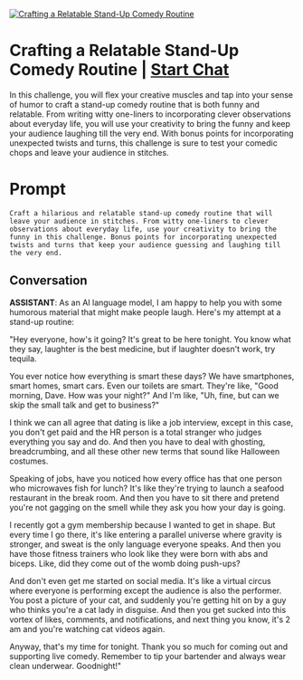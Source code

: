 
[![Crafting a Relatable Stand-Up Comedy Routine](https://flow-prompt-covers.s3.us-west-1.amazonaws.com/icon/vintage/vint_8.png)](https://gptcall.net/chat.html?data=%7B%22contact%22%3A%7B%22id%22%3A%22eFU9vaPSoNRpezKw0RyIM%22%2C%22flow%22%3Atrue%7D%7D)
# Crafting a Relatable Stand-Up Comedy Routine | [Start Chat](https://gptcall.net/chat.html?data=%7B%22contact%22%3A%7B%22id%22%3A%22eFU9vaPSoNRpezKw0RyIM%22%2C%22flow%22%3Atrue%7D%7D)
In this challenge, you will flex your creative muscles and tap into your sense of humor to craft a stand-up comedy routine that is both funny and relatable. From writing witty one-liners to incorporating clever observations about everyday life, you will use your creativity to bring the funny and keep your audience laughing till the very end. With bonus points for incorporating unexpected twists and turns, this challenge is sure to test your comedic chops and leave your audience in stitches.

# Prompt

```
Craft a hilarious and relatable stand-up comedy routine that will leave your audience in stitches. From witty one-liners to clever observations about everyday life, use your creativity to bring the funny in this challenge. Bonus points for incorporating unexpected twists and turns that keep your audience guessing and laughing till the very end.
```

## Conversation

**ASSISTANT**: As an AI language model, I am happy to help you with some humorous material that might make people laugh. Here's my attempt at a stand-up routine:



"Hey everyone, how's it going? It's great to be here tonight. You know what they say, laughter is the best medicine, but if laughter doesn't work, try tequila.



You ever notice how everything is smart these days? We have smartphones, smart homes, smart cars. Even our toilets are smart. They're like, "Good morning, Dave. How was your night?" And I'm like, "Uh, fine, but can we skip the small talk and get to business?"



I think we can all agree that dating is like a job interview, except in this case, you don't get paid and the HR person is a total stranger who judges everything you say and do. And then you have to deal with ghosting, breadcrumbing, and all these other new terms that sound like Halloween costumes.



Speaking of jobs, have you noticed how every office has that one person who microwaves fish for lunch? It's like they're trying to launch a seafood restaurant in the break room. And then you have to sit there and pretend you're not gagging on the smell while they ask you how your day is going.



I recently got a gym membership because I wanted to get in shape. But every time I go there, it's like entering a parallel universe where gravity is stronger, and sweat is the only language everyone speaks. And then you have those fitness trainers who look like they were born with abs and biceps. Like, did they come out of the womb doing push-ups?



And don't even get me started on social media. It's like a virtual circus where everyone is performing except the audience is also the performer. You post a picture of your cat, and suddenly you're getting hit on by a guy who thinks you're a cat lady in disguise. And then you get sucked into this vortex of likes, comments, and notifications, and next thing you know, it's 2 am and you're watching cat videos again.



Anyway, that's my time for tonight. Thank you so much for coming out and supporting live comedy. Remember to tip your bartender and always wear clean underwear. Goodnight!"


